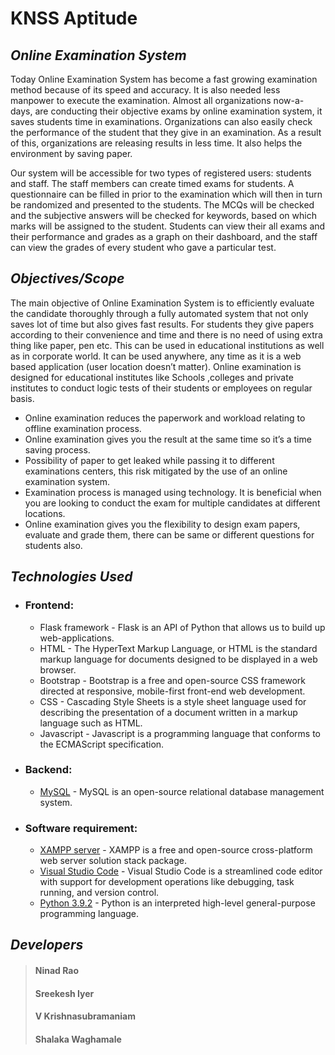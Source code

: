 # KNSS Aptitude
## _Online Examination System_

Today Online Examination System has become a fast growing examination method because of its speed and accuracy. It is also needed less manpower to execute the examination. Almost all organizations now-a-days, are conducting their objective exams by online examination system, it saves students time in examinations. Organizations can also easily check the performance of the student that they give in an examination. As a result of this, organizations are releasing results in less time. It also helps the environment by saving paper.

Our system will be accessible for two types of registered users: students and staff. The staff  members can create timed exams for students. A questionnaire can be filled in prior to the examination which will then in turn be randomized and presented to the students. The MCQs will be checked and the subjective answers will be checked for keywords, based on which marks will be assigned to the student. Students can view their all exams and their performance and grades as a graph on their dashboard, and the staff can view the grades of every student who gave a particular test.

## _Objectives/Scope_

The main objective of Online Examination System is to efficiently evaluate the candidate thoroughly through a fully automated system that not only saves lot of time but also gives fast results. For students they give papers according to their  convenience and time and there is no need of using extra thing like paper, pen etc. This can be used in educational institutions as well as in corporate world. It can be used anywhere, any time as it is a web based application (user location doesn’t matter). Online examination is designed for educational institutes like Schools ,colleges and private institutes to conduct logic tests of their students or employees on regular basis.

- Online examination reduces the paperwork and workload relating to offline examination process.
- Online examination gives you the result at the same time so it’s a time saving process.
- Possibility of paper to get leaked while passing it to different examinations centers, this risk mitigated by the use of an online examination system.
- Examination process is managed using technology. It is beneficial when you are looking to conduct the exam for multiple candidates at different locations.
- Online examination gives you the flexibility to design exam papers, evaluate and grade them, there can be same or different questions for students also.

## _Technologies Used_

- ### Frontend:
  - Flask framework - Flask is an API of Python that allows us to build up web-applications.
  - HTML - The HyperText Markup Language, or HTML is the standard markup language for documents designed to be displayed in a web browser.
  - Bootstrap - Bootstrap is a free and open-source CSS framework directed at responsive, mobile-first front-end web development.
  - CSS - Cascading Style Sheets is a style sheet language used for describing the presentation of a document written in a markup language such as HTML.
  - Javascript - Javascript is a programming language that conforms to the ECMAScript specification. 

- ### Backend:
  - [MySQL] - MySQL is an open-source relational database management system.

- ### Software requirement:
  - [XAMPP server] - XAMPP is a free and open-source cross-platform web server solution stack package.
  - [Visual Studio Code] - Visual Studio Code is a streamlined code editor with support for development operations like debugging, task running, and version control.
  - [Python 3.9.2] - Python is an interpreted high-level general-purpose programming language.

## _Developers_

> #### Ninad Rao
> #### Sreekesh Iyer
> #### V Krishnasubramaniam
> #### Shalaka Waghamale

[//]: # (These are reference links used in the body of this note and get stripped out when the markdown processor does its job. There is no need to format nicely because it shouldn't be seen. Thanks SO - http://stackoverflow.com/questions/4823468/store-comments-in-markdown-syntax)

   [MySQL]: <https://www.mysql.com/>
   [XAMPP server]: <https://www.apachefriends.org/index.html>
   [Visual Studio Code]: <https://code.visualstudio.com/>
   [Python 3.9.2]: <https://www.python.org/>
